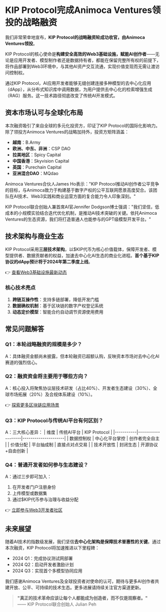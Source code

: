 # KIP Protocol完成Animoca Ventures领投的战略融资

我们非常荣幸地宣布，**KIP Protocol的战略融资轮成功收官，由Animoca Ventures领投**。

KIP Protocol的核心使命是**构建安全高效的Web3基础设施，赋能AI创作者**——无论是应用开发者、模型制作者还是数据持有者，都能在保留完整所有权的前提下，将作品部署到Web3环境中，与其他AI资产交互流通，实现价值变现而无需让渡访问控制权。

通过KIP Protocol，AI应用开发者能够无缝创建连接多种模型的去中心化应用（dApp），从分布式知识库中调用数据，为用户提供去中心化的检索增强生成（RAG）服务。这一技术路径彻底改变了传统AI开发模式。

## 资本市场认可与全球化布局

本次融资吸引了来自全球的多元化投资方，印证了KIP Protocol的国际化影响力。除了领投方Animoca Ventures的战略加持外，投资方矩阵涵盖：

- **越南**：B.Army
- **欧洲、中东、非洲**：CSP DAO
- **拉美地区**：Spicy Capital
- **中国香港**：Skyvision Capital
- **英国**：Purechain Capital
- **亚洲混合DAO**：MQdao

Animoca Ventures合伙人James Ho表示："KIP Protocol推动AI创作者公平竞争的目标，与Animoca致力于构建基于数字产权的公平互联网愿景高度契合。该团队在AI技术、Web3实践和商业运营方面的复合能力令人印象深刻。"

KIP Protocol联合创始人兼首席AI官Jennifer Dodgson博士强调："我们坚信，低成本的小规模实验结合迭代优化机制，是推动AI技术突破的关键。依托Animoca Ventures的生态资源，我们将打造普通人也能参与的GPT级模型开发平台。"

## 技术架构与商业生态

KIP Protocol采用**三层技术架构**，以$KIP代币为核心价值载体，保障开发者、模型提供者、数据贡献者的权益，加速去中心化AI生态的商业化进程。**首个基于KIP协议的dApp预计将于2024年第二季度上线**。

👉 [查看Web3基础设施最新动态](https://bit.ly/okx_welcome)

### 核心技术亮点
1. **跨链互操作性**：支持多链部署，降低开发门槛
2. **数据确权机制**：基于区块链的数字产权登记系统
3. **动态定价模型**：智能合约自动调节资源使用费用

## 常见问题解答

### Q1：本轮战略融资的规模是多少？
A：具体融资金额尚未披露，但本轮融资已超额认购，反映资本市场对去中心化AI赛道的强烈信心。

### Q2：融资资金将主要用于哪些方向？
A：核心投入将聚焦协议层技术研发（占比40%）、开发者生态建设（30%）、全球市场拓展（20%）及合规体系建设（10%）。

👉 [探索更多区块链应用场景](https://bit.ly/okx_welcome)

### Q3：KIP Protocol与传统AI平台有何区别？
A：三大核心差异：
| 维度        | 传统AI平台          | KIP Protocol          |
|-----------|-------------------|---------------------|
| 数据控制权   | 中心化平台掌控       | 创作者完全自主       |
| 价值分配     | 平台抽成制          | 直接点对点交易       |
| 技术开放性   | 封闭生态            | 开源协议+自由创新     |

### Q4：普通开发者如何参与生态建设？
A：通过三步即可加入：
1. 在开发者门户注册身份
2. 上传模型或数据集
3. 通过$KIP代币参与治理与收益分配

👉 [立即参与Web3开发者社区](https://bit.ly/okx_welcome)

## 未来展望

随着AI技术的指数级发展，我们坚信**去中心化架构是保障技术普惠性的关键**。通过本次融资，KIP Protocol将加速推进以下里程碑：
- 2024 Q1：完成协议测试网部署
- 2024 Q2：启动开发者激励计划
- 2024 Q3：实现首个多模型协同应用

我们感谢Animoca Ventures及全球投资者对使命的认可，期待与更多AI创作者共建开放、公平、可持续的技术生态。更多进展请持续关注官方渠道更新。

> **"真正的技术革命应该让每个人都能成为创造者，而不仅是观察者。"**  
> —— KIP Protocol联合创始人 Julian Peh